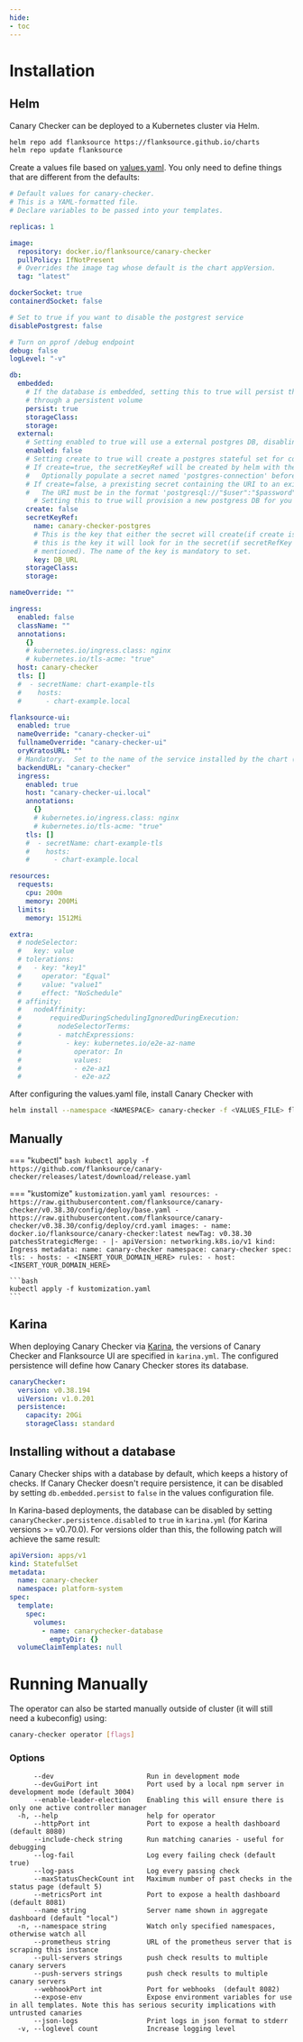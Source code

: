 ```yaml
---
hide:
- toc
---
```


# Installation

## Helm

Canary Checker can be deployed to a Kubernetes cluster via Helm.

```bash
helm repo add flanksource https://flanksource.github.io/charts
helm repo update flanksource
```

Create a values file based on
[values.yaml](https://github.com/flanksource/canary-checker/blob/master/chart/values.yaml).
You only need to define things that are different from the defaults:

```yaml
# Default values for canary-checker.
# This is a YAML-formatted file.
# Declare variables to be passed into your templates.

replicas: 1

image:
  repository: docker.io/flanksource/canary-checker
  pullPolicy: IfNotPresent
  # Overrides the image tag whose default is the chart appVersion.
  tag: "latest"

dockerSocket: true
containerdSocket: false

# Set to true if you want to disable the postgrest service
disablePostgrest: false

# Turn on pprof /debug endpoint
debug: false
logLevel: "-v"

db:
  embedded:
    # If the database is embedded, setting this to true will persist the contents of the database
    # through a persistent volume
    persist: true
    storageClass:
    storage:
  external:
    # Setting enabled to true will use a external postgres DB, disabling the embedded DB
    enabled: false
    # Setting create to true will create a postgres stateful set for config-db to connect to.
    # If create=true, the secretKeyRef will be created by helm with the specified name and key
    #   Optionally populate a secret named 'postgres-connection' before install with POSTGRES_USER and POSTGRES_PASSWORD to set the created username and password, otherwise a random password will be created for a 'postgres' user
    # If create=false, a prexisting secret containing the URI to an existing postgres database must be provided
    #   The URI must be in the format 'postgresql://"$user":"$password"@"$host"/"$database"'
      # Setting this to true will provision a new postgress DB for you
    create: false
    secretKeyRef:
      name: canary-checker-postgres
      # This is the key that either the secret will create(if create is true) or
      # this is the key it will look for in the secret(if secretRefKey is
      # mentioned). The name of the key is mandatory to set.
      key: DB_URL
    storageClass:
    storage:

nameOverride: ""

ingress:
  enabled: false
  className: ""
  annotations:
    {}
    # kubernetes.io/ingress.class: nginx
    # kubernetes.io/tls-acme: "true"
  host: canary-checker
  tls: []
  #  - secretName: chart-example-tls
  #    hosts:
  #      - chart-example.local

flanksource-ui:
  enabled: true
  nameOverride: "canary-checker-ui"
  fullnameOverride: "canary-checker-ui"
  oryKratosURL: ""
  # Mandatory.  Set to the name of the service installed by the chart (RFC1035 formatted $RELEASE_NAME)
  backendURL: "canary-checker"
  ingress:
    enabled: true
    host: "canary-checker-ui.local"
    annotations:
      {}
      # kubernetes.io/ingress.class: nginx
      # kubernetes.io/tls-acme: "true"
    tls: []
    #  - secretName: chart-example-tls
    #    hosts:
    #      - chart-example.local

resources:
  requests:
    cpu: 200m
    memory: 200Mi
  limits:
    memory: 1512Mi

extra:
  # nodeSelector:
  #   key: value
  # tolerations:
  #   - key: "key1"
  #     operator: "Equal"
  #     value: "value1"
  #     effect: "NoSchedule"
  # affinity:
  #   nodeAffinity:
  #       requiredDuringSchedulingIgnoredDuringExecution:
  #         nodeSelectorTerms:
  #         - matchExpressions:
  #           - key: kubernetes.io/e2e-az-name
  #             operator: In
  #             values:
  #             - e2e-az1
  #             - e2e-az2
```

After configuring the values.yaml file, install Canary Checker with


```bash
helm install --namespace <NAMESPACE> canary-checker -f <VALUES_FILE> flanksource/canary-checker
```

## Manually

=== "kubectl"
    ```bash
    kubectl apply -f https://github.com/flanksource/canary-checker/releases/latest/download/release.yaml
    ```

=== "kustomize"
    `kustomization.yaml`
    ```yaml
    resources:
    - https://raw.githubusercontent.com/flanksource/canary-checker/v0.38.30/config/deploy/base.yaml
    - https://raw.githubusercontent.com/flanksource/canary-checker/v0.38.30/config/deploy/crd.yaml
    images:
    - name: docker.io/flanksource/canary-checker:latest
      newTag: v0.38.30
    patchesStrategicMerge:
    - |-
        apiVersion: networking.k8s.io/v1
        kind: Ingress
        metadata:
            name: canary-checker
            namespace: canary-checker
        spec:
            tls:
            - hosts:
                - <INSERT_YOUR_DOMAIN_HERE>
        rules:
            - host:  <INSERT_YOUR_DOMAIN_HERE>
    ```

    ```bash
    kubectl apply -f kustomization.yaml
    ```

## Karina

When deploying Canary Checker via
[Karina](https://karina.docs.flanksource.com/), the versions of
Canary Checker and Flanksource UI are specified in `karina.yml`. The configured
persistence will define how Canary Checker stores its database.

```yaml
canaryChecker:
  version: v0.38.194
  uiVersion: v1.0.201
  persistence:
    capacity: 20Gi
    storageClass: standard
```

## Installing without a database

Canary Checker ships with a database by default, which keeps a history of
checks. If Canary Checker doesn't require persistence, it can be disabled by
setting `db.embedded.persist` to `false` in the values configuration file.

In Karina-based deployments, the database can be disabled by setting
`canaryChecker.persistence.disabled` to `true` in `karina.yml` (for Karina
versions >= v0.70.0). For versions older than this, the following patch will
achieve the same result:

```yaml
apiVersion: apps/v1
kind: StatefulSet
metadata:
  name: canary-checker
  namespace: platform-system
spec:
  template:
    spec:
      volumes:
        - name: canarychecker-database
          emptyDir: {}
  volumeClaimTemplates: null
```

# Running Manually

The operator can also be started manually outside of cluster (it will still need a kubeconfig) using:

```bash
canary-checker operator [flags]
```

### Options

```
      --dev                       Run in development mode
      --devGuiPort int            Port used by a local npm server in development mode (default 3004)
      --enable-leader-election    Enabling this will ensure there is only one active controller manager
  -h, --help                      help for operator
      --httpPort int              Port to expose a health dashboard  (default 8080)
      --include-check string      Run matching canaries - useful for debugging
      --log-fail                  Log every failing check (default true)
      --log-pass                  Log every passing check
      --maxStatusCheckCount int   Maximum number of past checks in the status page (default 5)
      --metricsPort int           Port to expose a health dashboard  (default 8081)
      --name string               Server name shown in aggregate dashboard (default "local")
  -n, --namespace string          Watch only specified namespaces, otherwise watch all
      --prometheus string         URL of the prometheus server that is scraping this instance
      --pull-servers strings      push check results to multiple canary servers
      --push-servers strings      push check results to multiple canary servers
      --webhookPort int           Port for webhooks  (default 8082)
      --expose-env                Expose environment variables for use in all templates. Note this has serious security implications with untrusted canaries
      --json-logs                 Print logs in json format to stderr
  -v, --loglevel count            Increase logging level
```
